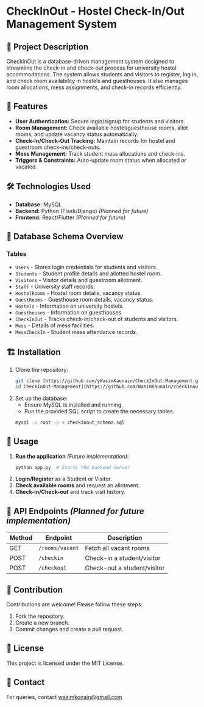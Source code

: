 # CheckInOut - Hostel Check-In/Out Management System

## 📌 Project Description
CheckInOut is a database-driven management system designed to streamline the check-in and check-out process for university hostel accommodations. The system allows students and visitors to register, log in, and check room availability in hostels and guesthouses. It also manages room allocations, mess assignments, and check-in records efficiently.

## 🚀 Features
- **User Authentication:** Secure login/signup for students and visitors.
- **Room Management:** Check available hostel/guesthouse rooms, allot rooms, and update vacancy status automatically.
- **Check-In/Check-Out Tracking:** Maintain records for hostel and guestroom check-ins/check-outs.
- **Mess Management:** Track student mess allocations and check-ins.
- **Triggers & Constraints:** Auto-update room status when allocated or vacated.

## 🛠️ Technologies Used
- **Database:** MySQL
- **Backend:** Python (Flask/Django) *(Planned for future)*
- **Frontend:** React/Flutter *(Planned for future)*

## 📂 Database Schema Overview
### **Tables**
- `Users` - Stores login credentials for students and visitors.
- `Students` - Student profile details and allotted hostel room.
- `Visitors` - Visitor details and guestroom allotment.
- `Staff` - University staff records.
- `HostelRooms` - Hostel room details, vacancy status.
- `GuestRooms` - Guesthouse room details, vacancy status.
- `Hostels` - Information on university hostels.
- `Guesthouses` - Information on guesthouses.
- `CheckInOut` - Tracks check-in/check-out of students and visitors.
- `Mess` - Details of mess facilities.
- `MessCheckIn` - Student mess attendance records.

## 🏗️ Installation
1. Clone the repository:
   ```sh
   git clone [https://github.com/yWasimKaunain/CheckInOut-Management.git
   cd CheckInOut-Management](https://github.com/WasimKaunain/checkinout.git)
   ```
2. Set up the database:
   - Ensure MySQL is installed and running.
   - Run the provided SQL script to create the necessary tables.
   ```sh
   mysql -u root -p < checkinout_schema.sql
   ```

## 📌 Usage
1. **Run the application** *(Future implementation)*:
   ```sh
   python app.py  # Starts the backend server
   ```
2. **Login/Register** as a Student or Visitor.
3. **Check available rooms** and request an allotment.
4. **Check-in/Check-out** and track visit history.

## 📖 API Endpoints *(Planned for future implementation)*
| Method | Endpoint | Description |
|--------|----------------|----------------|
| GET | `/rooms/vacant` | Fetch all vacant rooms |
| POST | `/checkin` | Check-in a student/visitor |
| POST | `/checkout` | Check-out a student/visitor |

## 🤝 Contribution
Contributions are welcome! Please follow these steps:
1. Fork the repository.
2. Create a new branch.
3. Commit changes and create a pull request.

## 📜 License
This project is licensed under the MIT License.

## 📩 Contact
For queries, contact wasimkonain@gmail.com

